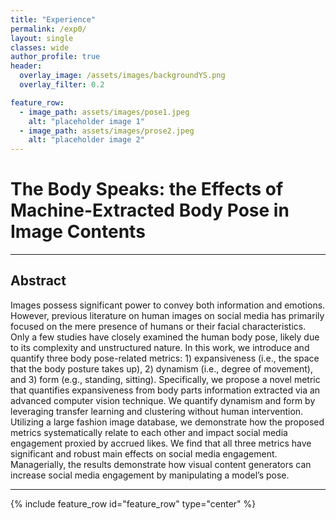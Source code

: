```yaml
---  
title: "Experience"
permalink: /exp0/
layout: single
classes: wide
author_profile: true
header:
  overlay_image: /assets/images/backgroundYS.png
  overlay_filter: 0.2

feature_row:
  - image_path: assets/images/pose1.jpeg
    alt: "placeholder image 1"
  - image_path: assets/images/prose2.jpeg
    alt: "placeholder image 2"
---
```

  

# The Body Speaks: the Effects of Machine-Extracted Body Pose in Image Contents

---
## Abstract
 Images possess significant power to convey both information and emotions. However, previous literature on human images on social media has primarily focused on the mere presence of humans or their facial characteristics. Only a few studies have closely examined the human body pose, likely due to its complexity and unstructured nature. In this work, we introduce and quantify three body pose-related metrics: 1&#41; expansiveness (i.e., the space that the body posture takes up), 2&#41; dynamism (i.e., degree of movement), and 3&#41; form (e.g., standing, sitting). Specifically, we propose a novel metric that quantifies expansiveness from body parts information extracted via an advanced computer vision technique. We quantify dynamism and form by leveraging transfer learning and clustering without human intervention. Utilizing a large fashion image database, we demonstrate how the proposed metrics systematically relate to each other and impact social media engagement proxied by accrued likes. We find that all three metrics have significant and robust main effects on social media engagement. Managerially, the results demonstrate how visual content generators can increase social media engagement by manipulating a model’s pose.

---
{% include feature_row id="feature_row" type="center" %}




